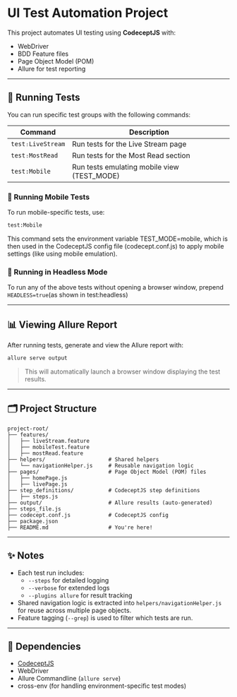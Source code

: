 # UI Test Automation Project

This project automates UI testing using **CodeceptJS** with:

- WebDriver
- BDD Feature files
- Page Object Model (POM)
- Allure for test reporting

---

## 🚀 Running Tests

You can run specific test groups with the following commands:

| Command           | Description                                 |
|-------------------| ------------------------------------------- |
| `test։LiveStream` | Run tests for the Live Stream page          |
| `test։MostRead`   | Run tests for the Most Read section         |
| `test:Mobile`     | Run tests emulating mobile view (TEST_MODE) |

### 📱 Running Mobile Tests

To run mobile-specific tests, use:

```bash
test:Mobile
```
This command sets the environment variable TEST_MODE=mobile, which is then used in the CodeceptJS config file (codecept.conf.js) to apply mobile settings (like using mobile emulation).
### 🧪 Running in Headless Mode

To run any of the above tests without opening a browser window, prepend `HEADLESS=true`(as shown in test:headless)

---

## 📊 Viewing Allure Report

After running tests, generate and view the Allure report with:

```bash
allure serve output
```

> This will automatically launch a browser window displaying the test results.

---

## 🗂 Project Structure

```
project-root/
├── features/                      
│   ├── liveStream.feature
│   ├── mobileTest.feature
│   ├── mostRead.feature
├── helpers/                    # Shared helpers
│   └── navigationHelper.js     # Reusable navigation logic
├── pages/                      # Page Object Model (POM) files
│   ├── homePage.js
│   ├── livePage.js
├── step_definitions/           # CodeceptJS step definitions          
│   ├── steps.js
├── output/                     # Allure results (auto-generated)
├── steps_file.js 
├── codecept.conf.js            # CodeceptJS config
├── package.json
├── README.md                   # You're here!
```

---

## ✨ Notes

- Each test run includes:
  - `--steps` for detailed logging
  - `--verbose` for extended logs
  - `--plugins allure` for result tracking
- Shared navigation logic is extracted into `helpers/navigationHelper.js` for reuse across multiple page objects.
- Feature tagging (`--grep`) is used to filter which tests are run.

---

## 📎 Dependencies

- [CodeceptJS](https://codecept.io/)
- WebDriver
- Allure Commandline (`allure serve`)
- cross-env (for handling environment-specific test modes)
